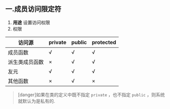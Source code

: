 ## 一.成员访问限定符
1.	**用途** 设置访问权限
2.	权限

|  访问源|private|public|protected|
|----|----|----|----|
|  成员函数|√|√|√|
|  派生类成员函数|×|√|√|
|  友元|√|√|√|
|  其他函数|×|√|×|

>[danger]如果在类的定义中既不指定 `private` ，也不指定 `public` ，则系统就默认为是私有的.

